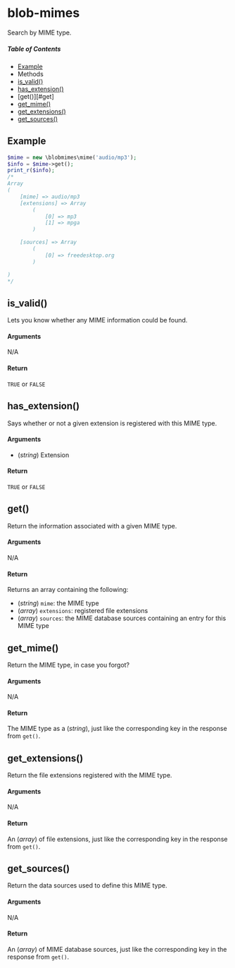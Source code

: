 # blob-mimes

Search by MIME type.



##### Table of Contents

 * [Example](#example)
 * Methods
  * [is_valid()](#is_valid)
  * [has_extension()](#has_extension)
  * [get()][#get]
  * [get_mime()](#get_mime)
  * [get_extensions()](#get_extensions)
  * [get_sources()](#get_sources)



## Example

```php
$mime = new \blobmimes\mime('audio/mp3');
$info = $mime->get();
print_r($info);
/*
Array
(
    [mime] => audio/mp3
    [extensions] => Array
        (
            [0] => mp3
            [1] => mpga
        )

    [sources] => Array
        (
            [0] => freedesktop.org
        )

)
*/
```



## is_valid()

Lets you know whether any MIME information could be found.

#### Arguments

N/A

#### Return

`TRUE` or `FALSE`



## has_extension()

Says whether or not a given extension is registered with this MIME type.

#### Arguments

 * (*string*) Extension

#### Return

`TRUE` or `FALSE`



## get()

Return the information associated with a given MIME type.

#### Arguments

N/A

#### Return

Returns an array containing the following:

 * (*string*) `mime`: the MIME type
 * (*array*) `extensions`: registered file extensions
 * (*array*) `sources`: the MIME database sources containing an entry for this MIME type



## get_mime()

Return the MIME type, in case you forgot?

#### Arguments

N/A

#### Return

The MIME type as a (*string*), just like the corresponding key in the response from `get()`.



## get_extensions()

Return the file extensions registered with the MIME type.

#### Arguments

N/A

#### Return

An (*array*) of file extensions, just like the corresponding key in the response from `get()`.



## get_sources()

Return the data sources used to define this MIME type.

#### Arguments

N/A

#### Return

An (*array*) of MIME database sources, just like the corresponding key in the response from `get()`.
